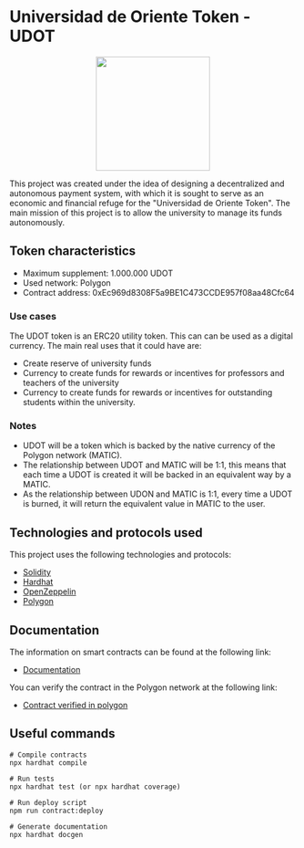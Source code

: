 # Universidad de Oriente Token - UDOT

<div align="center">
    <img 
        src="https://upload.wikimedia.org/wikipedia/commons/thumb/4/41/Logo_UDO.svg/1200px-Logo_UDO.svg.png"
        width="200"
    />
</div>


This project was created under the idea of designing a decentralized and autonomous payment system, with which it is sought to serve as an economic and financial refuge for the "Universidad de Oriente Token". The main mission of this project is to allow the university to manage its funds autonomously.

## Token characteristics

- Maximum supplement: 1.000.000 UDOT
- Used network: Polygon
- Contract address: 0xEc969d8308F5a9BE1C473CCDE957f08aa48Cfc64

### Use cases
The UDOT token is an ERC20 utility token. This can can be used as a digital currency. The main real uses that it could have are:

- Create reserve of university funds
- Currency to create funds for rewards or incentives for professors and teachers of the university
- Currency to create funds for rewards or incentives for outstanding students within the university.

### Notes

- UDOT will be a token which is backed by the native currency of the Polygon network (MATIC).
- The relationship between UDOT and MATIC will be 1:1, this means that each time a UDOT is created it will be backed in an equivalent way by a MATIC.
- As the relationship between UDON and MATIC is 1:1, every time a UDOT is burned, it will return the equivalent value in MATIC to the user.

## Technologies and protocols used

This project uses the following technologies and protocols:
* [Solidity](https://docs.soliditylang.org/en/v0.8.17/)
* [Hardhat](https://hardhat.org/docs)
* [OpenZeppelin](https://docs.openzeppelin.com/)
* [Polygon](https://bscscan.com/) 

## Documentation

The information on smart contracts can be found at the following link:
* [Documentation](https://github.com/Ljrr3045/udo-erc20-token/blob/master/docs/index.md)

You can verify the contract in the Polygon network at the following link:
* [Contract verified in polygon](https://polygonscan.com/token/0xEc969d8308F5a9BE1C473CCDE957f08aa48Cfc64)

## Useful commands

```
# Compile contracts
npx hardhat compile

# Run tests
npx hardhat test (or npx hardhat coverage)

# Run deploy script
npm run contract:deploy

# Generate documentation
npx hardhat docgen
```
